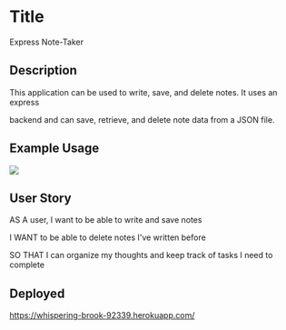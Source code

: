 # Title

Express Note-Taker

## Description

This application can be used to write, save, and delete notes. It uses an express

backend and can save, retrieve, and delete note data from a JSON file.

## Example Usage

![](./noteTaker.gif)

## User Story

AS A user, I want to be able to write and save notes

I WANT to be able to delete notes I've written before

SO THAT I can organize my thoughts and keep track of tasks I need to complete

## Deployed

https://whispering-brook-92339.herokuapp.com/
